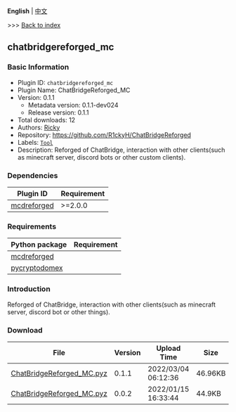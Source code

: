**English** | [中文](readme-zh_cn.md)

\>\>\> [Back to index](/readme.md)

## chatbridgereforged_mc

### Basic Information

- Plugin ID: `chatbridgereforged_mc`
- Plugin Name: ChatBridgeReforged_MC
- Version: 0.1.1
  - Metadata version: 0.1.1-dev024
  - Release version: 0.1.1
- Total downloads: 12
- Authors: [Ricky](https://github.com/R1ckyH)
- Repository: https://github.com/R1ckyH/ChatBridgeReforged
- Labels: [`Tool`](/labels/tool/readme.md)
- Description: Reforged of ChatBridge, interaction with other clients(such as minecraft server, discord bots or other custom clients).

### Dependencies

| Plugin ID | Requirement |
| --- | --- |
| [mcdreforged](https://github.com/Fallen-Breath/MCDReforged) | \>=2.0.0 |

### Requirements

| Python package | Requirement |
| --- | --- |
| [mcdreforged](https://pypi.org/project/mcdreforged) |  |
| [pycryptodomex](https://pypi.org/project/pycryptodomex) |  |

### Introduction

Reforged of ChatBridge, interaction with other clients(such as minecraft server, discord bot or other things).

### Download

| File | Version | Upload Time | Size | Downloads | Operations |
| --- | --- | --- | --- | --- | --- |
| [ChatBridgeReforged_MC.pyz](https://github.com/R1ckyH/ChatBridgeReforged/releases/tag/0.1.1) | 0.1.1 | 2022/03/04 06:12:36 | 46.96KB | 4 | [Download](https://github.com/R1ckyH/ChatBridgeReforged/releases/download/0.1.1/ChatBridgeReforged_MC.pyz) |
| [ChatBridgeReforged_MC.pyz](https://github.com/R1ckyH/ChatBridgeReforged/releases/tag/0.0.2) | 0.0.2 | 2022/01/15 16:33:44 | 44.9KB | 8 | [Download](https://github.com/R1ckyH/ChatBridgeReforged/releases/download/0.0.2/ChatBridgeReforged_MC.pyz) |

